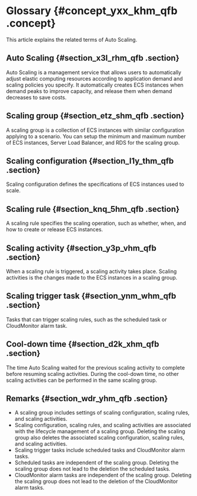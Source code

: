 # Glossary {#concept_yxx_khm_qfb .concept}

This article explains the related terms of Auto Scaling.

## Auto Scaling {#section_x3l_rhm_qfb .section}

Auto Scaling is a management service that allows users to automatically adjust elastic computing resources according to application demand and scaling policies you specify. It automatically creates ECS instances when demand peaks to improve capacity, and release them when demand decreases to save costs.

## Scaling group {#section_etz_shm_qfb .section}

A scaling group is a collection of ECS instances with similar configuration applying to a scenario. You can setup the minimum and maximum number of ECS instances, Server Load Balancer, and RDS for the scaling group.

## Scaling configuration {#section_l1y_thm_qfb .section}

Scaling configuration defines the specifications of ECS instances used to scale.

## Scaling rule {#section_knq_5hm_qfb .section}

A scaling rule specifies the scaling operation, such as whether, when, and how to create or release ECS instances.

## Scaling activity {#section_y3p_vhm_qfb .section}

When a scaling rule is triggered, a scaling activity takes place. Scaling activities is the changes made to the ECS instances in a scaling group.

## Scaling trigger task {#section_ynm_whm_qfb .section}

Tasks that can trigger scaling rules, such as the scheduled task or CloudMonitor alarm task.

## Cool-down time {#section_d2k_xhm_qfb .section}

The time Auto Scaling waited for the previous scaling activity to complete before resuming scaling activities. During the cool-down time, no other scaling activities can be performed in the same scaling group.

## Remarks {#section_wdr_yhm_qfb .section}

-   A scaling group includes settings of scaling configuration, scaling rules, and scaling activities.
-   Scaling configuration, scaling rules, and scaling activities are associated with the lifecycle management of a scaling group. Deleting the scaling group also deletes the associated scaling configuration, scaling rules, and scaling activities.
-   Scaling trigger tasks include scheduled tasks and CloudMonitor alarm tasks.
-   Scheduled tasks are independent of the scaling group. Deleting the scaling group does not lead to the deletion the scheduled tasks.
-   CloudMonitor alarm tasks are independent of the scaling group. Deleting the scaling group does not lead to the deletion of the CloudMonitor alarm tasks.


